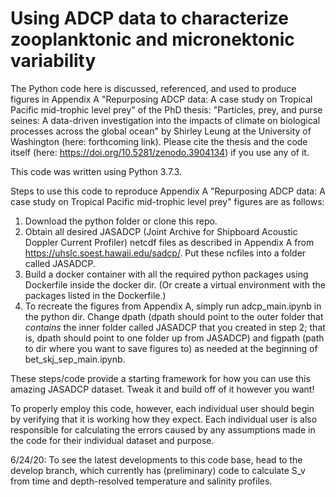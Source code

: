 # Using ADCP data to characterize zooplanktonic and micronektonic variability

The Python code here is discussed, referenced, and used to produce figures in Appendix A "Repurposing ADCP data: A case study on Tropical Pacific mid-trophic level prey" of the PhD thesis: "Particles, prey, and purse seines: A data-driven investigation into the impacts of climate on biological processes across the global ocean" by Shirley Leung at the University of Washington (here: forthcoming link). Please cite the thesis and the code itself (here: https://doi.org/10.5281/zenodo.3904134) if you use any of it.

This code was written using Python 3.7.3.

Steps to use this code to reproduce Appendix A "Repurposing ADCP data: A case study on Tropical Pacific mid-trophic level prey" figures are as follows:  
1. Download the python folder or clone this repo.
2. Obtain all desired JASADCP (Joint Archive for Shipboard Acoustic Doppler Current Profiler) netcdf files as described in Appendix A from https://uhslc.soest.hawaii.edu/sadcp/. Put these ncfiles into a folder called JASADCP.
3. Build a docker container with all the required python packages using Dockerfile inside the docker dir. (Or create a virtual environment with the packages listed in the Dockerfile.)
4. To recreate the figures from Appendix A, simply run adcp_main.ipynb in the python dir. Change dpath (dpath should point to the outer folder that <i>contains</i> the inner folder called JASADCP that you created in step 2; that is, dpath should point to one folder up from JASADCP) and figpath (path to dir where you want to save figures to) as needed at the beginning of bet_skj_sep_main.ipynb.

These steps/code provide a starting framework for how you can use this amazing JASADCP dataset. Tweak it and build off of it however you want!

To properly employ this code, however, each individual user should begin by verifying that it is working how they expect. Each individual user is also responsible for calculating the errors caused by any assumptions made in the code for their individual dataset and purpose.

6/24/20: To see the latest developments to this code base, head to the develop branch, which currently has (preliminary) code to calculate S_v from time and depth-resolved temperature and salinity profiles.
